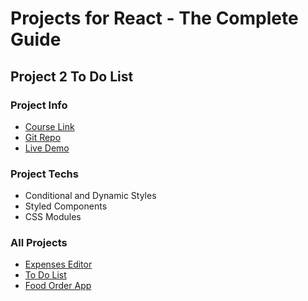 # Projects for React - The Complete Guide

## Project 2 To Do List

### Project Info
- [Course Link](https://www.udemy.com/course/react-the-complete-guide-incl-redux/)
- [Git Repo](https://github.com/WeikunYe/react-complete-guide-project-2)
- [Live Demo](https://react-the-complete-guide-pro2.herokuapp.com/)

### Project Techs
- Conditional and Dynamic Styles
- Styled Components
- CSS Modules


### All Projects
- [Expenses Editor](https://react-the-complete-guide-pro1.herokuapp.com)
- [To Do List](https://react-the-complete-guide-pro2.herokuapp.com)
- [Food Order App](https://react-the-complete-guide-pro3.herokuapp.com)
